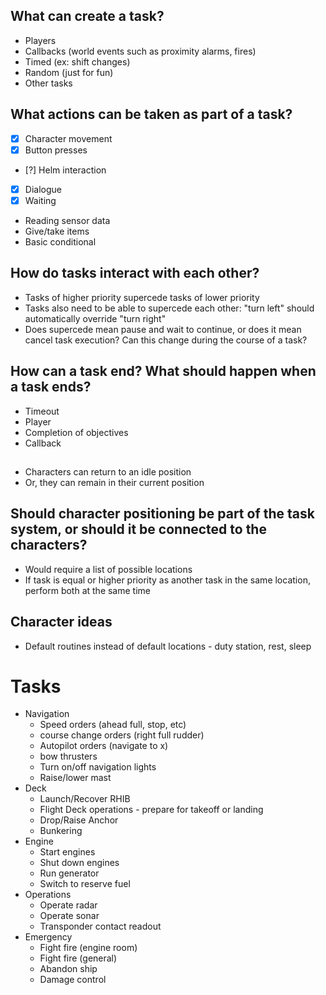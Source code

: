## What can create a task?

- Players  
- Callbacks (world events such as proximity alarms, fires)  
- Timed (ex: shift changes)  
- Random (just for fun)  
- Other tasks

## What actions can be taken as part of a task?

- [x] Character movement 
- [x] Button presses  
- [?] Helm interaction  
- [x] Dialogue  
- [x] Waiting  
- Reading sensor data  
- Give/take items
- Basic conditional

## How do tasks interact with each other? 

- Tasks of higher priority supercede tasks of lower priority  
- Tasks also need to be able to supercede each other: "turn left" should automatically override "turn right"  
- Does supercede mean pause and wait to continue, or does it mean cancel task execution? Can this change during the course of a task?

## How can a task end? What should happen when a task ends?

- Timeout
- Player
- Completion of objectives
- Callback
 
##

- Characters can return to an idle position  
- Or, they can remain in their current position  

## Should character positioning be part of the task system, or should it be connected to the characters?

- Would require a list of possible locations  
- If task is equal or higher priority as another task in the same location, perform both at the same time 

## Character ideas

- Default routines instead of default locations - duty station, rest, sleep

# Tasks
- Navigation
    - Speed orders (ahead full, stop, etc)
    - course change orders (right full rudder)
    - Autopilot orders (navigate to x)
    - bow thrusters
    - Turn on/off navigation lights
    - Raise/lower mast
- Deck
    - Launch/Recover RHIB
    - Flight Deck operations - prepare for takeoff or landing 
    - Drop/Raise Anchor
    - Bunkering
- Engine 
    - Start engines
    - Shut down engines
    - Run generator
    - Switch to reserve fuel
- Operations
    - Operate radar 
    - Operate sonar 
    - Transponder contact readout
- Emergency
    - Fight fire (engine room)
    - Fight fire (general)
    - Abandon ship 
    - Damage control